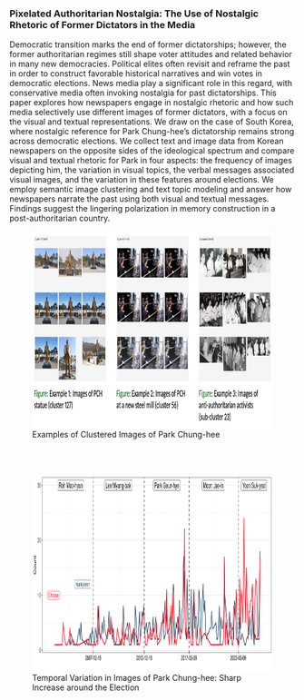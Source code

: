 
### Pixelated Authoritarian Nostalgia: The Use of Nostalgic Rhetoric of Former Dictators in the Media


Democratic transition marks the end of former dictatorships; however, the former authoritarian
regimes still shape voter attitudes and related behavior in many new democracies. Political
elites often revisit and reframe the past in order to construct favorable historical narratives and
win votes in democratic elections. News media play a significant role in this regard, with
conservative media often invoking nostalgia for past dictatorships. This paper explores how
newspapers engage in nostalgic rhetoric and how such media selectively use different images of
former dictators, with a focus on the visual and textual representations. We draw on the case of
South Korea, where nostalgic reference for Park Chung-hee’s dictatorship remains strong across
democratic elections. We collect text and image data from Korean newspapers on the opposite
sides of the ideological spectrum and compare visual and textual rhetoric for Park in four
aspects: the frequency of images depicting him, the variation in visual topics, the verbal
messages associated visual images, and the variation in these features around elections. We
employ semantic image clustering and text topic modeling and answer how newspapers narrate
the past using both visual and textual messages. Findings suggest the lingering polarization in
memory construction in a post-authoritarian country.
 
<figure>
<img align="top" width="700" height="350" src="/assets/img/clusters.png" alt="My Image">
<figcaption>Examples of Clustered Images of Park Chung-hee </figcaption>
</figure>
<br><br />

<figure>
<img align="top" width="700" height="350" src="/assets/img/positive_image.png" alt="My Image">
  <figcaption>Temporal Variation in Images of Park Chung-hee: Sharp Increase around the Election</figcaption>
</figure>
<br><br />
